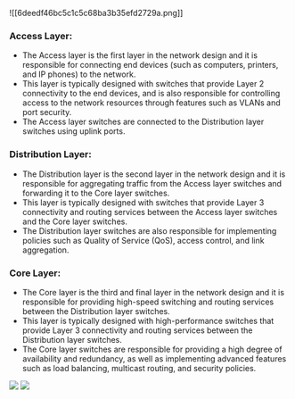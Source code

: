 ![[6deedf46bc5c1c5c68ba3b35efd2729a.png]]



### Access Layer:

-   The Access layer is the first layer in the network design and it is responsible for connecting end devices (such as computers, printers, and IP phones) to the network.
-   This layer is typically designed with switches that provide Layer 2 connectivity to the end devices, and is also responsible for controlling access to the network resources through features such as VLANs and port security.
-   The Access layer switches are connected to the Distribution layer switches using uplink ports.

### Distribution Layer:

-   The Distribution layer is the second layer in the network design and it is responsible for aggregating traffic from the Access layer switches and forwarding it to the Core layer switches.
-   This layer is typically designed with switches that provide Layer 3 connectivity and routing services between the Access layer switches and the Core layer switches.
-   The Distribution layer switches are also responsible for implementing policies such as Quality of Service (QoS), access control, and link aggregation.

### Core Layer:

-   The Core layer is the third and final layer in the network design and it is responsible for providing high-speed switching and routing services between the Distribution layer switches.
-   This layer is typically designed with high-performance switches that provide Layer 3 connectivity and routing services between the Distribution layer switches.
-   The Core layer switches are responsible for providing a high degree of availability and redundancy, as well as implementing advanced features such as load balancing, multicast routing, and security policies.


<img src = 'https://i.gyazo.com/29e32a6753b28dc69815709153f18cf0.png'>


<img src = 'https://i.gyazo.com/848ae48954a37d34d23b88eedbb4bb03.png'>
